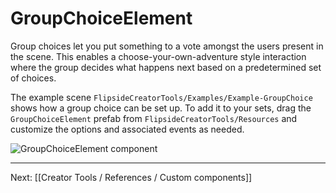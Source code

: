 # GroupChoiceElement

Group choices let you put something to a vote amongst the users present in the scene. This enables a choose-your-own-adventure style interaction where the group decides what happens next based on a predetermined set of choices.

The example scene `FlipsideCreatorTools/Examples/Example-GroupChoice` shows how a group choice can be set up. To add it to your sets, drag the `GroupChoiceElement` prefab from `FlipsideCreatorTools/Resources` and customize the options and associated events as needed.

![GroupChoiceElement component](https://www.flipsidexr.com/files/docs/screenshots/group-choice-element.png)

---

Next: [[Creator Tools / References / Custom components]]
